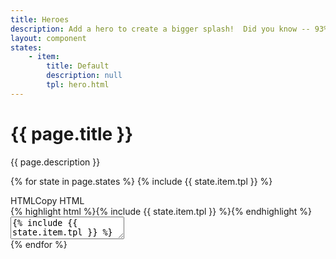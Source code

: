 ```yaml
---
title: Heroes
description: Add a hero to create a bigger splash!  Did you know -- 93% of hero images include scenes of nature?  Heroes occupy the full width of their container.
layout: component
states:
    - item:
        title: Default
        description: null
        tpl: hero.html
---
```

<div class="container content">
    <h1>{{ page.title }}</h1>
    <p class="well">{{ page.description }}</p>
</div>

{% for state in page.states %}
{% include {{ state.item.tpl }} %}
<div class="container content">
    <div class="col-12 m-0 p-0">
        <div class="card card--highlight">
            <div class="card__head">HTML<a class="copy" data-clipboard-target="#copy-{{ forloop.index }}">Copy HTML</a></div>
            <div class="card__body">{% highlight html %}{% include {{ state.item.tpl }} %}{% endhighlight %}</div>
            <textarea class="card__copy" id="copy-{{ forloop.index }}" readonly>{% include {{ state.item.tpl }} %}</textarea>
        </div>
    </div>
</div>  
{% endfor %}
